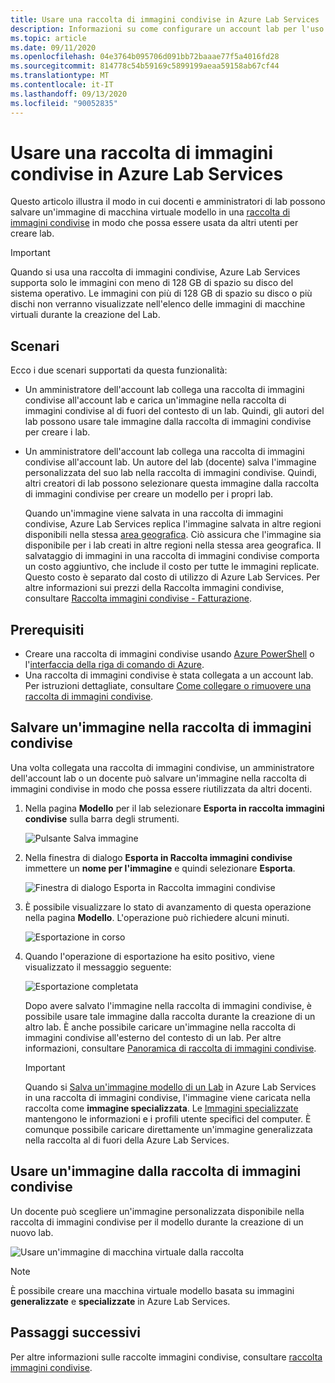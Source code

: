 ```yaml
---
title: Usare una raccolta di immagini condivise in Azure Lab Services | Microsoft Docs
description: Informazioni su come configurare un account lab per l'uso di una raccolta di immagini condivise in modo che un utente possa condividere un'immagine con altri utenti e un altro utente possa usare l'immagine per creare una macchina virtuale modello nel lab.
ms.topic: article
ms.date: 09/11/2020
ms.openlocfilehash: 04e3764b095706d091bb72baaae77f5a4016fd28
ms.sourcegitcommit: 814778c54b59169c5899199aeaa59158ab67cf44
ms.translationtype: MT
ms.contentlocale: it-IT
ms.lasthandoff: 09/13/2020
ms.locfileid: "90052835"
---
```

# <a name="use-a-shared-image-gallery-in-azure-lab-services"></a>Usare una raccolta di immagini condivise in Azure Lab Services
Questo articolo illustra il modo in cui docenti e amministratori di lab possono salvare un'immagine di macchina virtuale modello in una [raccolta di immagini condivise](https://docs.microsoft.com/azure/virtual-machines/windows/shared-image-galleries) in modo che possa essere usata da altri utenti per creare lab. 

> [!IMPORTANT]
> Quando si usa una raccolta di immagini condivise, Azure Lab Services supporta solo le immagini con meno di 128 GB di spazio su disco del sistema operativo. Le immagini con più di 128 GB di spazio su disco o più dischi non verranno visualizzate nell'elenco delle immagini di macchine virtuali durante la creazione del Lab.

## <a name="scenarios"></a>Scenari
Ecco i due scenari supportati da questa funzionalità: 

- Un amministratore dell'account lab collega una raccolta di immagini condivise all'account lab e carica un'immagine nella raccolta di immagini condivise al di fuori del contesto di un lab. Quindi, gli autori del lab possono usare tale immagine dalla raccolta di immagini condivise per creare i lab. 
- Un amministratore dell'account lab collega una raccolta di immagini condivise all'account lab. Un autore del lab (docente) salva l'immagine personalizzata del suo lab nella raccolta di immagini condivise. Quindi, altri creatori di lab possono selezionare questa immagine dalla raccolta di immagini condivise per creare un modello per i propri lab. 

    Quando un'immagine viene salvata in una raccolta di immagini condivise, Azure Lab Services replica l'immagine salvata in altre regioni disponibili nella stessa [area geografica](https://azure.microsoft.com/global-infrastructure/geographies/). Ciò assicura che l'immagine sia disponibile per i lab creati in altre regioni nella stessa area geografica. Il salvataggio di immagini in una raccolta di immagini condivise comporta un costo aggiuntivo, che include il costo per tutte le immagini replicate. Questo costo è separato dal costo di utilizzo di Azure Lab Services. Per altre informazioni sui prezzi della Raccolta immagini condivise, consultare [Raccolta immagini condivise - Fatturazione]( https://docs.microsoft.com/azure/virtual-machines/windows/shared-image-galleries#billing).
    
## <a name="prerequisites"></a>Prerequisiti
- Creare una raccolta di immagini condivise usando [Azure PowerShell](../virtual-machines/windows/shared-images.md) o l'[interfaccia della riga di comando di Azure](../virtual-machines/linux/shared-images.md).
- Una raccolta di immagini condivise è stata collegata a un account lab. Per istruzioni dettagliate, consultare [Come collegare o rimuovere una raccolta di immagini condivise](how-to-attach-detach-shared-image-gallery.md).


## <a name="save-an-image-to-the-shared-image-gallery"></a>Salvare un'immagine nella raccolta di immagini condivise
Una volta collegata una raccolta di immagini condivise, un amministratore dell'account lab o un docente può salvare un'immagine nella raccolta di immagini condivise in modo che possa essere riutilizzata da altri docenti. 

1. Nella pagina **Modello** per il lab selezionare **Esporta in raccolta immagini condivise** sulla barra degli strumenti.

    ![Pulsante Salva immagine](./media/how-to-use-shared-image-gallery/export-to-shared-image-gallery-button.png)
2. Nella finestra di dialogo **Esporta in Raccolta immagini condivise** immettere un **nome per l'immagine** e quindi selezionare **Esporta**. 

    ![Finestra di dialogo Esporta in Raccolta immagini condivise](./media/how-to-use-shared-image-gallery/export-to-shared-image-gallery-dialog.png)
3. È possibile visualizzare lo stato di avanzamento di questa operazione nella pagina **Modello**. L'operazione può richiedere alcuni minuti. 

    ![Esportazione in corso](./media/how-to-use-shared-image-gallery/exporting-image-in-progress.png)
4. Quando l'operazione di esportazione ha esito positivo, viene visualizzato il messaggio seguente:

    ![Esportazione completata](./media/how-to-use-shared-image-gallery/exporting-image-completed.png)

    Dopo avere salvato l'immagine nella raccolta di immagini condivise, è possibile usare tale immagine dalla raccolta durante la creazione di un altro lab. È anche possibile caricare un'immagine nella raccolta di immagini condivise all'esterno del contesto di un lab. Per altre informazioni, consultare [Panoramica di raccolta di immagini condivise](../virtual-machines/windows/shared-images.md). 

    > [!IMPORTANT]
    > Quando si [Salva un'immagine modello di un Lab](how-to-use-shared-image-gallery.md#save-an-image-to-the-shared-image-gallery) in Azure Lab Services in una raccolta di immagini condivise, l'immagine viene caricata nella raccolta come **immagine specializzata**. Le [Immagini specializzate](https://docs.microsoft.com/azure/virtual-machines/windows/shared-image-galleries#generalized-and-specialized-images) mantengono le informazioni e i profili utente specifici del computer. È comunque possibile caricare direttamente un'immagine generalizzata nella raccolta al di fuori della Azure Lab Services.    

## <a name="use-an-image-from-the-shared-image-gallery"></a>Usare un'immagine dalla raccolta di immagini condivise
Un docente può scegliere un'immagine personalizzata disponibile nella raccolta di immagini condivise per il modello durante la creazione di un nuovo lab.

![Usare un'immagine di macchina virtuale dalla raccolta](./media/how-to-use-shared-image-gallery/use-shared-image.png)

> [!NOTE]
> È possibile creare una macchina virtuale modello basata su immagini **generalizzate** e **specializzate** in Azure Lab Services. 


## <a name="next-steps"></a>Passaggi successivi
Per altre informazioni sulle raccolte immagini condivise, consultare [raccolta immagini condivise](https://docs.microsoft.com/azure/virtual-machines/windows/shared-image-galleries).
